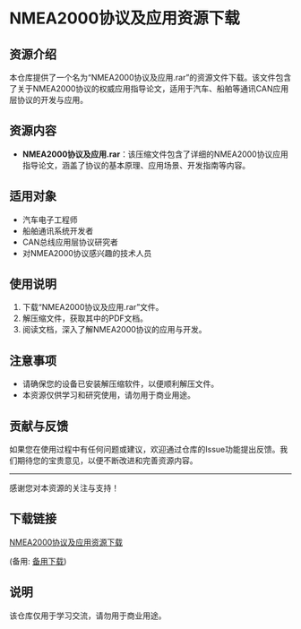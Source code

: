 # NMEA2000协议及应用资源下载

## 资源介绍

本仓库提供了一个名为“NMEA2000协议及应用.rar”的资源文件下载。该文件包含了关于NMEA2000协议的权威应用指导论文，适用于汽车、船舶等通讯CAN应用层协议的开发与应用。

## 资源内容

- **NMEA2000协议及应用.rar**：该压缩文件包含了详细的NMEA2000协议应用指导论文，涵盖了协议的基本原理、应用场景、开发指南等内容。

## 适用对象

- 汽车电子工程师
- 船舶通讯系统开发者
- CAN总线应用层协议研究者
- 对NMEA2000协议感兴趣的技术人员

## 使用说明

1. 下载“NMEA2000协议及应用.rar”文件。
2. 解压缩文件，获取其中的PDF文档。
3. 阅读文档，深入了解NMEA2000协议的应用与开发。

## 注意事项

- 请确保您的设备已安装解压缩软件，以便顺利解压文件。
- 本资源仅供学习和研究使用，请勿用于商业用途。

## 贡献与反馈

如果您在使用过程中有任何问题或建议，欢迎通过仓库的Issue功能提出反馈。我们期待您的宝贵意见，以便不断改进和完善资源内容。

---

感谢您对本资源的关注与支持！

## 下载链接
[NMEA2000协议及应用资源下载](https://pan.quark.cn/s/d41ec459e917) 

(备用: [备用下载](https://pan.baidu.com/s/1Ftvfl1Zwsb6s3LzJ_BwjPw?pwd=1234))

## 说明

该仓库仅用于学习交流，请勿用于商业用途。
